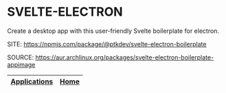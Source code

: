 # SVELTE-ELECTRON

 Create a desktop app with this user-friendly Svelte boilerplate for electron.

 SITE: https://npmjs.com/package/@ptkdev/svelte-electron-boilerplate

 SOURCE: https://aur.archlinux.org/packages/svelte-electron-boilerplate-appimage

 | [Applications](https://portable-linux-apps.github.io/apps.html) | [Home](https://portable-linux-apps.github.io)
 | --- | --- |
